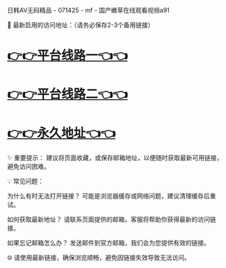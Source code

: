 日韩AV无码精品 - 071425 - mf - 国产嫩草在线观看视频a91

🌟 最新启用的访问地址：（请务必保存2-3个备用链接）

# [👉👉平台线路一👈👈](https://za52.run)
# [👉👉平台线路二👈👈](https://za53.run)
# [👉👉永久地址👈👈](https://za51.run)

✨ 重要提示：
建议将页面收藏，或保存邮箱地址，以便随时获取最新可用链接，避免访问困难。

💡 常见问题：

为什么有时无法打开链接？
可能是浏览器缓存或网络问题，建议清理缓存后重试。

如何获取最新地址？
请联系页面提供的邮箱，客服将帮助你获得最新的访问链接。

如果忘记邮箱怎么办？
发送邮件到官方邮箱，我们会为您提供有效的链接。

🌐 请使用最新链接，确保浏览顺畅，避免因链接失效导致无法访问。
